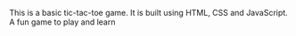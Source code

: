 This is a basic tic-tac-toe game. It is built using HTML, CSS and JavaScript.
A fun game to play and learn
